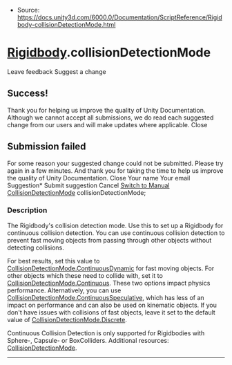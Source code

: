 * Source: https://docs.unity3d.com/6000.0/Documentation/ScriptReference/Rigidbody-collisionDetectionMode.html

#  [Rigidbody](https://docs.unity3d.com/6000.0/Documentation/ScriptReference/Rigidbody.html).collisionDetectionMode
Leave feedback
Suggest a change
## Success!
Thank you for helping us improve the quality of Unity Documentation. Although we cannot accept all submissions, we do read each suggested change from our users and will make updates where applicable.
Close
## Submission failed
For some reason your suggested change could not be submitted. Please <a>try again</a> in a few minutes. And thank you for taking the time to help us improve the quality of Unity Documentation.
Close
Your name Your email Suggestion* Submit suggestion
Cancel
[Switch to Manual](https://docs.unity3d.com/6000.0/Documentation/Manual/class-Rigidbody.html "Go to Rigidbody Component in the Manual")
[CollisionDetectionMode](https://docs.unity3d.com/6000.0/Documentation/ScriptReference/CollisionDetectionMode.html) collisionDetectionMode; 
### Description
The Rigidbody's collision detection mode.
Use this to set up a Rigidbody for continuous collision detection. You can use continuous collision detection to prevent fast moving objects from passing through other objects without detecting collisions.   
  
For best results, set this value to [CollisionDetectionMode.ContinuousDynamic](https://docs.unity3d.com/6000.0/Documentation/ScriptReference/CollisionDetectionMode.ContinuousDynamic.html) for fast moving objects. For other objects which these need to collide with, set it to [CollisionDetectionMode.Continuous](https://docs.unity3d.com/6000.0/Documentation/ScriptReference/CollisionDetectionMode.Continuous.html). These two options impact physics performance. Alternatively, you can use [CollisionDetectionMode.ContinuousSpeculative](https://docs.unity3d.com/6000.0/Documentation/ScriptReference/CollisionDetectionMode.ContinuousSpeculative.html), which has less of an impact on performance and can also be used on kinematic objects. If you don't have issues with collisions of fast objects, leave it set to the default value of [CollisionDetectionMode.Discrete](https://docs.unity3d.com/6000.0/Documentation/ScriptReference/CollisionDetectionMode.Discrete.html).  
  
Continuous Collision Detection is only supported for Rigidbodies with Sphere-, Capsule- or BoxColliders. Additional resources: [CollisionDetectionMode](https://docs.unity3d.com/6000.0/Documentation/ScriptReference/CollisionDetectionMode.html).
* * *
